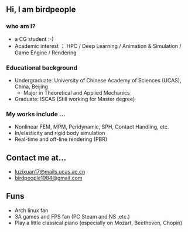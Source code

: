 ## Hi, I am birdpeople 
### who am I?
 - a CG student :-)
  - Academic interest ： HPC / Deep Learning / Animation & Simulation / Game Engine / Rendering
### Educational background
 - Undergraduate: University of Chinese Academy of Sciences (UCAS), China, Beijing 
   - Major in Theoretical and Applied Mechanics 
 - Graduate: ISCAS (Still working for Master degree)
### My works include ...
 - Nonlinear FEM, MPM, Peridynamic, SPH, Contact Handling, etc.
 - In/elasticity and rigid body simulation
 - Real-time and off-line rendering (PBR)

## Contact me at...
 - luzixuan17@mails.ucas.ac.cn
 - birdpeople1984@gmail.com

## Funs
 - Arch linux fan
 - 3A games and FPS fan (PC Steam and NS ,etc.)
 - Play a little classical piano (especially on Mozart, Beethoven, Chopin)
 
